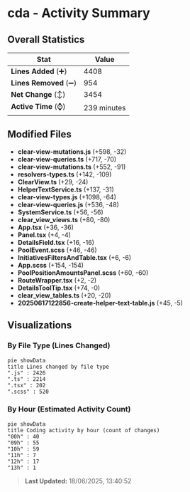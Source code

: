 # cda - Activity Summary 

## Overall Statistics

| Stat                   | Value                                                             |
| ---------------------- | ----------------------------------------------------------------- |
| **Lines Added** (➕)   | 4408                                          |
| **Lines Removed** (➖) | 954                                        |
| **Net Change** (↕)    | 3454                |
| **Active Time** (⌚)   | 239 minutes |


## Modified Files
- **clear-view-mutations.js** (+598, -32)
- **clear-view-queries.ts** (+717, -70)
- **clear-view-mutations.ts** (+552, -91)
- **resolvers-types.ts** (+142, -109)
- **ClearView.ts** (+29, -24)
- **HelperTextService.ts** (+137, -31)
- **clear-view-types.js** (+1098, -64)
- **clear-view-queries.js** (+536, -48)
- **SystemService.ts** (+56, -56)
- **clear_view_views.ts** (+80, -80)
- **App.tsx** (+36, -36)
- **Panel.tsx** (+4, -4)
- **DetailsField.tsx** (+16, -16)
- **PoolEvent.scss** (+46, -46)
- **InitiativesFiltersAndTable.tsx** (+6, -6)
- **App.scss** (+154, -154)
- **PoolPositionAmountsPanel.scss** (+60, -60)
- **RouteWrapper.tsx** (+2, -2)
- **DetailsToolTip.tsx** (+74, -0)
- **clear_view_tables.ts** (+20, -20)
- **20250617122856-create-helper-text-table.js** (+45, -5)

## Visualizations

### By File Type (Lines Changed)

```mermaid
pie showData
title Lines changed by file type
".js" : 2426
".ts" : 2214
".tsx" : 202
".scss" : 520
```

### By Hour (Estimated Activity Count)

```mermaid
pie showData
title Coding activity by hour (count of changes)
"00h" : 40
"09h" : 55
"10h" : 59
"11h" : 7
"12h" : 17
"13h" : 1
```


> **Last Updated:** 18/06/2025, 13:40:52